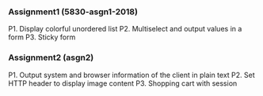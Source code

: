 ### Assignment1 (5830-asgn1-2018)
 P1. Display colorful unordered list
 P2. Multiselect and output values in a form
 P3. Sticky form
###
### Assignment2 (asgn2)
 P1. Output system and browser information of the client in plain text
 P2. Set HTTP header to display image content
 P3. Shopping cart with session
